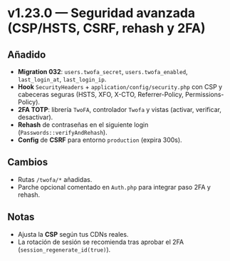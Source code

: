 # v1.23.0 — Seguridad avanzada (CSP/HSTS, CSRF, rehash y 2FA)

## Añadido
- **Migration 032**: `users.twofa_secret`, `users.twofa_enabled`, `last_login_at`, `last_login_ip`.
- **Hook** `SecurityHeaders` + `application/config/security.php` con CSP y cabeceras seguras (HSTS, XFO, X-CTO, Referrer-Policy, Permissions-Policy).
- **2FA TOTP**: librería `TwoFA`, controlador `Twofa` y vistas (activar, verificar, desactivar).
- **Rehash** de contraseñas en el siguiente login (`Passwords::verifyAndRehash`). 
- **Config** de **CSRF** para entorno `production` (expira 300s).

## Cambios
- Rutas `/twofa/*` añadidas.
- Parche opcional comentado en `Auth.php` para integrar paso 2FA y rehash.

## Notas
- Ajusta la **CSP** según tus CDNs reales.
- La rotación de sesión se recomienda tras aprobar el 2FA (`session_regenerate_id(true)`).
